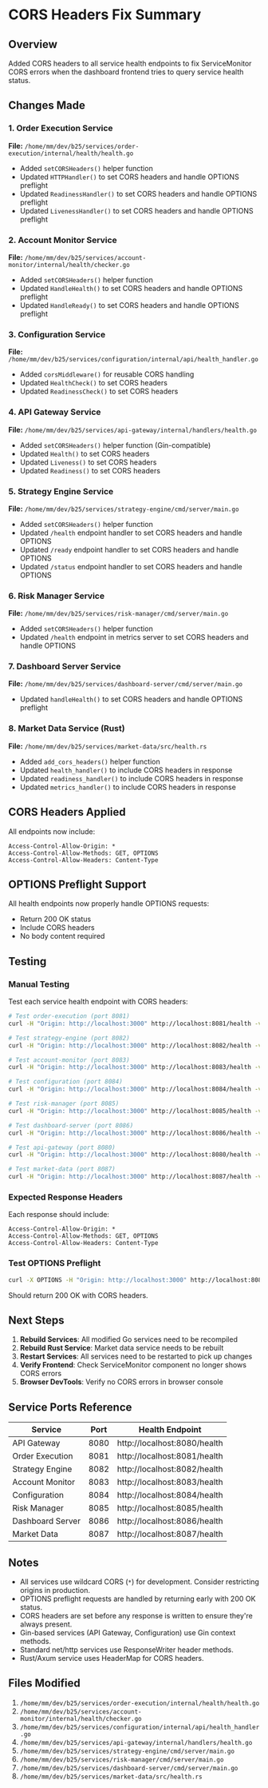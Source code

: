 # CORS Headers Fix Summary

## Overview
Added CORS headers to all service health endpoints to fix ServiceMonitor CORS errors when the dashboard frontend tries to query service health status.

## Changes Made

### 1. Order Execution Service
**File:** `/home/mm/dev/b25/services/order-execution/internal/health/health.go`
- Added `setCORSHeaders()` helper function
- Updated `HTTPHandler()` to set CORS headers and handle OPTIONS preflight
- Updated `ReadinessHandler()` to set CORS headers and handle OPTIONS preflight
- Updated `LivenessHandler()` to set CORS headers and handle OPTIONS preflight

### 2. Account Monitor Service
**File:** `/home/mm/dev/b25/services/account-monitor/internal/health/checker.go`
- Added `setCORSHeaders()` helper function
- Updated `HandleHealth()` to set CORS headers and handle OPTIONS preflight
- Updated `HandleReady()` to set CORS headers and handle OPTIONS preflight

### 3. Configuration Service
**File:** `/home/mm/dev/b25/services/configuration/internal/api/health_handler.go`
- Added `corsMiddleware()` for reusable CORS handling
- Updated `HealthCheck()` to set CORS headers
- Updated `ReadinessCheck()` to set CORS headers

### 4. API Gateway Service
**File:** `/home/mm/dev/b25/services/api-gateway/internal/handlers/health.go`
- Added `setCORSHeaders()` helper function (Gin-compatible)
- Updated `Health()` to set CORS headers
- Updated `Liveness()` to set CORS headers
- Updated `Readiness()` to set CORS headers

### 5. Strategy Engine Service
**File:** `/home/mm/dev/b25/services/strategy-engine/cmd/server/main.go`
- Added `setCORSHeaders()` helper function
- Updated `/health` endpoint handler to set CORS headers and handle OPTIONS
- Updated `/ready` endpoint handler to set CORS headers and handle OPTIONS
- Updated `/status` endpoint handler to set CORS headers and handle OPTIONS

### 6. Risk Manager Service
**File:** `/home/mm/dev/b25/services/risk-manager/cmd/server/main.go`
- Added `setCORSHeaders()` helper function
- Updated `/health` endpoint in metrics server to set CORS headers and handle OPTIONS

### 7. Dashboard Server Service
**File:** `/home/mm/dev/b25/services/dashboard-server/cmd/server/main.go`
- Updated `handleHealth()` to set CORS headers and handle OPTIONS preflight

### 8. Market Data Service (Rust)
**File:** `/home/mm/dev/b25/services/market-data/src/health.rs`
- Added `add_cors_headers()` helper function
- Updated `health_handler()` to include CORS headers in response
- Updated `readiness_handler()` to include CORS headers in response
- Updated `metrics_handler()` to include CORS headers in response

## CORS Headers Applied

All endpoints now include:
```
Access-Control-Allow-Origin: *
Access-Control-Allow-Methods: GET, OPTIONS
Access-Control-Allow-Headers: Content-Type
```

## OPTIONS Preflight Support

All health endpoints now properly handle OPTIONS requests:
- Return 200 OK status
- Include CORS headers
- No body content required

## Testing

### Manual Testing
Test each service health endpoint with CORS headers:

```bash
# Test order-execution (port 8081)
curl -H "Origin: http://localhost:3000" http://localhost:8081/health -v

# Test strategy-engine (port 8082)
curl -H "Origin: http://localhost:3000" http://localhost:8082/health -v

# Test account-monitor (port 8083)
curl -H "Origin: http://localhost:3000" http://localhost:8083/health -v

# Test configuration (port 8084)
curl -H "Origin: http://localhost:3000" http://localhost:8084/health -v

# Test risk-manager (port 8085)
curl -H "Origin: http://localhost:3000" http://localhost:8085/health -v

# Test dashboard-server (port 8086)
curl -H "Origin: http://localhost:3000" http://localhost:8086/health -v

# Test api-gateway (port 8080)
curl -H "Origin: http://localhost:3000" http://localhost:8080/health -v

# Test market-data (port 8087)
curl -H "Origin: http://localhost:3000" http://localhost:8087/health -v
```

### Expected Response Headers
Each response should include:
```
Access-Control-Allow-Origin: *
Access-Control-Allow-Methods: GET, OPTIONS
Access-Control-Allow-Headers: Content-Type
```

### Test OPTIONS Preflight
```bash
curl -X OPTIONS -H "Origin: http://localhost:3000" http://localhost:8081/health -v
```

Should return 200 OK with CORS headers.

## Next Steps

1. **Rebuild Services**: All modified Go services need to be recompiled
2. **Rebuild Rust Service**: Market data service needs to be rebuilt
3. **Restart Services**: All services need to be restarted to pick up changes
4. **Verify Frontend**: Check ServiceMonitor component no longer shows CORS errors
5. **Browser DevTools**: Verify no CORS errors in browser console

## Service Ports Reference

| Service | Port | Health Endpoint |
|---------|------|----------------|
| API Gateway | 8080 | http://localhost:8080/health |
| Order Execution | 8081 | http://localhost:8081/health |
| Strategy Engine | 8082 | http://localhost:8082/health |
| Account Monitor | 8083 | http://localhost:8083/health |
| Configuration | 8084 | http://localhost:8084/health |
| Risk Manager | 8085 | http://localhost:8085/health |
| Dashboard Server | 8086 | http://localhost:8086/health |
| Market Data | 8087 | http://localhost:8087/health |

## Notes

- All services use wildcard CORS (`*`) for development. Consider restricting origins in production.
- OPTIONS preflight requests are handled by returning early with 200 OK status.
- CORS headers are set before any response is written to ensure they're always present.
- Gin-based services (API Gateway, Configuration) use Gin context methods.
- Standard net/http services use ResponseWriter header methods.
- Rust/Axum service uses HeaderMap for CORS headers.

## Files Modified

1. `/home/mm/dev/b25/services/order-execution/internal/health/health.go`
2. `/home/mm/dev/b25/services/account-monitor/internal/health/checker.go`
3. `/home/mm/dev/b25/services/configuration/internal/api/health_handler.go`
4. `/home/mm/dev/b25/services/api-gateway/internal/handlers/health.go`
5. `/home/mm/dev/b25/services/strategy-engine/cmd/server/main.go`
6. `/home/mm/dev/b25/services/risk-manager/cmd/server/main.go`
7. `/home/mm/dev/b25/services/dashboard-server/cmd/server/main.go`
8. `/home/mm/dev/b25/services/market-data/src/health.rs`
